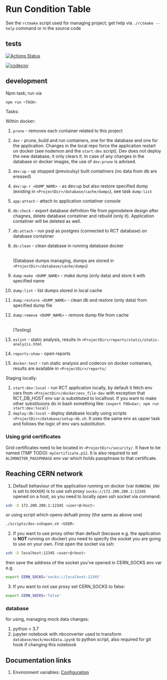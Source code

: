 # Run Condition Table
See the `rctmake` script used for managing project; get help via `./rctmake --help` command or in the source code 

## tests

[![Actions Status](https://github.com/AliceO2Group/RunConditionTable/workflows/Tests/badge.svg)](https://github.com/AliceO2Group/RunConditionTable/actions)

[![codecov](https://codecov.io/gh/AliceO2Group/RunConditionTable/branch/master/graph/badge.svg)](https://codecov.io/gh/AliceO2Group/RunConditionTable)


## development
Npm task; run via 
```bash
npm run <TASK>
```
Tasks:

Within docker:
1. `prune` - removes each container related to this project

2. `dev` - prune, build and run containers, one for the database and one for the application. Changes in the local repo force the application restart on docker (see nodemon and the `start:dev` script).
Dev does not deploy the new database, it only clears it. In case of any changes in the database or docker images, the use of `dev:prune` is advised.
3. `dev:up` - up stopped (previoulsy) built contatiners (no data from db are ereased)
4. `dev:up-r <DUMP_NAME>`  - as dev:up but also restore specified dump (existing in `<ProjectDir>/database/cache/dumps`), see task `dump:list`
5. `app:attach` - attach to application contatiner console
6. `db:check` - export database definition file from pgmodelere design after chagnes, delete database contatiner and rebuild (only it). Application contatiner will be deleted as well.
7. `db:attach` - run psql as postgres (connected to RCT database) on database contatiner
8. `db:clean` - clean database in running database docker

    <br>(Database dumps managing, dumps are stored in `<ProjectDir>/database/cache/dumps`)
9. `dump:make <DUMP_NAME>` - make dump (only data) and store it with specified name
10. `dump:list` - list dumps stored in local cache
11. `dump:restore <DUMP_NAME>` - clean db and restore (only data) from specified dump file
12. `dump:remove <DUMP_NAME>` - remove dump file from cache

    <br>(Testing)
13. `eslint` - static analysis, results in `<ProjectDir>/reports/static/static-analyzis.html`
14. `reports:show` - open reports
15. `docker:test` - run static analysis and codecov on docker containers, results are available in `<ProjectDir>/reports/`

Staging locally:
 1. `start:dev:local` - run RCT application locally, by default it fetch env vars from `<ProjectDir>/docker/env_file-dev` with exception that RCT_DB_HOST env var is substituted to localhost. If you want to make other substituions do in bash something like: `(export FOO=bar; npm run start:dev:local)`
 2. `deploy:db:local` - deploy database locally using scripts `<ProjectDir>/database/setup-db.sh`. It uses the same env as upper task and follows the logic of env vars substitution.

### Using grid certificates
Grid certificates need to be located in `<ProjectDir>/security/`. It have to be named (TMP TODO): `myCertificate.p12`. It is also required to set `ALIMONITOR_PASSPHRASE` env var which holds passphrase to that certificate.


## Reaching CERN network
1. Default behaviour of the application running on docker (var `RUNNING_ENV` is set to `DOCKER`) is to use ssh proxy `socks://172.200.200.1:12345` opened on a host, so you need to locally open ssh socket via command:
```bash
ssh -D 172.200.200.1:12345 <user>@<host>
```
or using script which opens defualt proxy (the same as above one)
```bash
./scripts/dev-sshopen.sh <USER>
```

2. If you want to use proxy other than default (because  e.g. the application is <b>NOT</b> running on docker) you need to specify the socket you are going to use on your own. First open the socket via ssh:
```bash
ssh -D localhost:12345 <user>@<host>
```
then save the address of the socket you've opened in CERN_SOCKS env var e.g. 
```bash
export CERN_SOCKS='socks://localhost:12345'
```
3. If you want to not use proxy set CERN_SOCKS to false:
```bash
export CERN_SOCKS='false'
```

### database

for using, managing mock data changes:

1. python > 3.7
2. jupyter notebook with nbconverter used to transform `database/mock/mockData.ipynb` to python script, also required for git hook if changing this notebook

## Documentation links

1. Environment variables: [Configuration](./docs/CONFIGURATION.md)
